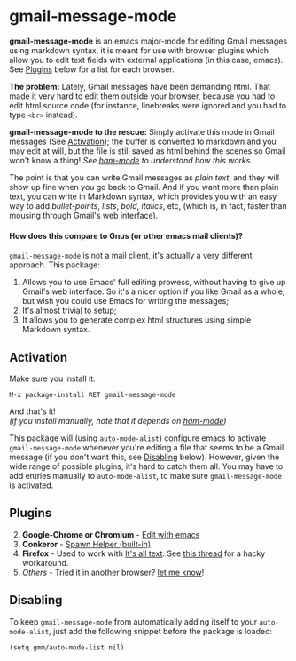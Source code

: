gmail-message-mode
==========

**gmail-message-mode** is an emacs major-mode for editing Gmail
messages using markdown syntax, it is meant for use with browser
plugins which allow you to edit text fields with external applications
(in this case, emacs). See [Plugins][] below for a list for each
browser.

**The problem:** Lately, Gmail messages have been demanding html. That
  made it very hard to edit them outside your browser, because you had
  to edit html source code (for instance, linebreaks were ignored and
  you had to type `<br>` instead).
  
**gmail-message-mode to the rescue:** Simply activate this mode in
  Gmail messages (See [Activation][]); the buffer is converted to
  markdown and you may edit at will, but the file is still saved as
  html behind the scenes so Gmail won't know a thing! *See
  [ham-mode][1] to understand how this works.*

The point is that you can write Gmail messages as *plain text*, and
they will show up fine when you go back to Gmail. And if you want more
than plain text, you can write in Markdown syntax, which provides you
with an easy way to add *bullet-points*, *lists*, *bold*, *italics*,
etc, (which is, in fact, faster than mousing through Gmail's web
interface).

#### How does this compare to Gnus (or other emacs mail clients)? ####
`gmail-message-mode` is not a mail client, it's actually a very different approach. This package:

1. Allows you to use Emacs' full editing prowess, without having to
give up Gmail's web interface. So it's a nicer option if you like
Gmail as a whole, but wish you could use Emacs for writing the
messages;
2. It's almost trivial to setup;
3. It allows you to generate complex html structures using simple
Markdown syntax.

Activation
----------
Make sure you install it:

    M-x package-install RET gmail-message-mode
    
And that's it!  
*(if you install manually, note that it depends on [ham-mode][1])*

This package will (using `auto-mode-alist`) configure emacs to
activate `gmail-message-mode` whenever you're editing a file that
seems to be a Gmail message (if you don't want this, see [Disabling][]
below). However, given the wide range of possible plugins, it's hard
to catch them all. You may have to add entries manually to
`auto-mode-alist`, to make sure `gmail-message-mode` is activated.


## Plugins ##

2. **Google-Chrome or Chromium** - [Edit with emacs][]
3. **Conkeror** - [Spawn Helper (built-in)][]
1. **Firefox** - Used to work with [It's all text][]. See [this thread][] for a hacky workaround.
4. *Others* - Tried it in another browser? [let me know][]!

## Disabling ##

To keep `gmail-message-mode` from automatically adding itself to your
`auto-mode-alist`, just add the following snippet before the package
is loaded:

    (setq gmm/auto-mode-list nil)


[Disabling]: #disabling

[Activation]: #activation

[Plugins]: #plugins

[It's all text]: https://addons.mozilla.org/en-US/firefox/addon/its-all-text/

[Edit with emacs]: http://www.emacswiki.org/emacs/Edit_with_Emacs

[Spawn Helper (built-in)]: http://conkeror.org/ConkerorSpawnHelper

[this thread]: https://github.com/docwhat/itsalltext/issues/36

[Old Compose]: http://oldcompose.com/

[1]: https://github.com/Bruce-Connor/ham-mode

[let me know]: https://github.com/Bruce-Connor/gmail-message-mode/issues/new

